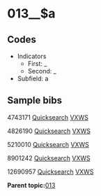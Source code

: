 # 013\_\_$a

## Codes

-   Indicators
    -   First: \_
    -   Second: \_
-   Subfield: a

## Sample bibs

4743171 [Quicksearch](https://search.library.yale.edu/catalog/4743171) [VXWS](http://prodorbis.library.yale.edu:7014/vxws/GetHoldingsService?bibId=4743171)

4826190 [Quicksearch](https://search.library.yale.edu/catalog/4826190) [VXWS](http://prodorbis.library.yale.edu:7014/vxws/GetHoldingsService?bibId=4826190)

5210010 [Quicksearch](https://search.library.yale.edu/catalog/5210010) [VXWS](http://prodorbis.library.yale.edu:7014/vxws/GetHoldingsService?bibId=5210010)

8901242 [Quicksearch](https://search.library.yale.edu/catalog/8901242) [VXWS](http://prodorbis.library.yale.edu:7014/vxws/GetHoldingsService?bibId=8901242)

12690957 [Quicksearch](https://search.library.yale.edu/catalog/12690957) [VXWS](http://prodorbis.library.yale.edu:7014/vxws/GetHoldingsService?bibId=12690957)

**Parent topic:**[013](../../tags/013/013.md)

